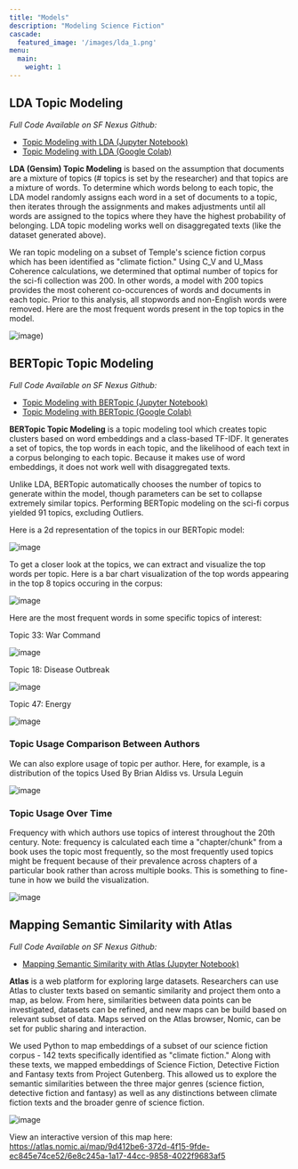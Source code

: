 ```yaml
---
title: "Models"
description: "Modeling Science Fiction"
cascade:
  featured_image: '/images/lda_1.png'
menu:
  main:
    weight: 1
---
```

## LDA Topic Modeling
*Full Code Available on SF Nexus Github:*
- [Topic Modeling with LDA (Jupyter Notebook)](https://github.com/SF-Nexus/extracted-features-notebooks/blob/main/notebooks/Analyzing_Extracted_Features/Topic%20Modeling%20with%20LDA%20(Jupyter%20Notebook).ipynb)
- [Topic Modeling with LDA (Google Colab)](https://github.com/SF-Nexus/extracted-features-notebooks/blob/main/notebooks/Analyzing_Extracted_Features/Topic_Modeling_with_LDA%20(Colab).ipynb)

**LDA (Gensim) Topic Modeling** is based on the assumption that documents are a mixture of topics (# topics is set by the researcher) and that topics are a mixture of words. To determine which words belong to each topic, the LDA model randomly assigns each word in a set of documents to a topic, then iterates through the assignments and makes adjustments until all words are assigned to the topics where they have the highest probability of belonging. LDA topic modeling works well on disaggregated texts (like the dataset generated above). 

We ran topic modeling on a subset of Temple's science fiction corpus which has been identified as "climate fiction." Using C_V and U_Mass Coherence calculations, we determined that optimal number of topics for the sci-fi collection was 200. In other words, a model with 200 topics provides the most coherent co-occurences of words and documents in each topic. Prior to this analysis, all stopwords and non-English words were removed. Here are the most frequent words present in the top topics in the model.

![image](https://sfnexus.io/models/lda_clifi.html.))

## BERTopic Topic Modeling
*Full Code Available on SF Nexus Github:*
- [Topic Modeling with BERTopic (Jupyter Notebook)](https://github.com/SF-Nexus/extracted-features-notebooks/blob/main/notebooks/Analyzing_Extracted_Features/Topic%20Modeling%20with%20BERTopic%20(Jupyter%20Notebook).ipynb)
- [Topic Modeling with BERTopic (Google Colab)](https://github.com/SF-Nexus/extracted-features-notebooks/blob/main/notebooks/Analyzing_Extracted_Features/Topic_Modeling_with_BERTopic%20(Colab).ipynb)

**BERTopic Topic Modeling** is a topic modeling tool which creates topic clusters based on word embeddings and a class-based TF-IDF. It generates a set of topics, the top words in each topic, and the likelihood of each text in a corpus belonging to each topic. Because it makes use of word embeddings, it does not work well with disaggregated texts. 

Unlike LDA, BERTopic automatically chooses the number of topics to generate within the model, though parameters can be set to collapse extremely similar topics. Performing BERTopic modeling on the sci-fi corpus yielded 91 topics, excluding Outliers.

Here is a 2d representation of the topics in our BERTopic model:

![image](/images/bertopic_plot.png)

To get a closer look at the topics, we can extract and visualize the top words per topic. Here is a bar chart visualization of the top words appearing in the top 8 topics occuring in the corpus:

![image](/images/bertopic_topwords.png)

Here are the most frequent words in some specific topics of interest: 

Topic 33: War Command

![image](/images/BERTopic_War_Command_WordCloud.png)

Topic 18: Disease Outbreak

![image](/images/BERTopic_Epidemic_WordCloud.png)

Topic 47: Energy

![image](/images/BERTopic_Energy_WordCloud.png)

### Topic Usage Comparison Between Authors

We can also explore usage of topic per author. Here, for example, is a distribution of the topics Used By Brian Aldiss vs. Ursula Leguin

![image](/images/BERTopic_Topic_Use_Comparison_Between_Aldiss_Leguin.png)

### Topic Usage Over Time

Frequency with which authors use topics of interest throughout the 20th century. 
Note: frequency is calculated each time a "chapter/chunk" from a book uses the topic most frequently, so the most frequently used topics might be frequent because of their prevalence across chapters of a particular book rather than across multiple books. This is something to fine-tune in how we build the visualization.

![image](/images/BERTopic_Topic_Usage_over_Time.png)

## Mapping Semantic Similarity with Atlas
*Full Code Available on SF Nexus Github:*
- [Mapping Semantic Similarity with Atlas (Jupyter Notebook)](https://github.com/SF-Nexus/extracted-features-notebooks/blob/main/notebooks/Analyzing_Extracted_Features/Mapping%20Semantic%20Similarity%20with%20Atlas%20(Jupyter%20Notebook).ipynb)


**Atlas** is a web platform for exploring large datasets. Researchers can use Atlas to cluster texts based on semantic similarity and project them onto a map, as below. From here, similarities between data points can be investigated, datasets can be refined, and new maps can be build based on relevant subset of data. Maps served on the Atlas browser, Nomic, can be set for public sharing and interaction. 

We used Python to map embeddings of a subset of our science fiction corpus - 142 texts specifically identified as "climate fiction." Along with these texts, we mapped embeddings of Science Fiction, Detective Fiction and Fantasy texts from Project Gutenberg. This allowed us to explore the semantic similarities between the three major genres (science fiction, detective fiction and fantasy) as well as any distinctions between climate fiction texts and the broader genre of science fiction.

![image](/images/atlas-output.png)

View an interactive version of this map here: https://atlas.nomic.ai/map/9d412be6-372d-4f15-9fde-ec845e74ce52/6e8c245a-1a17-44cc-9858-4022f9683af5

